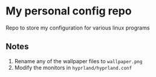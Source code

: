 # My personal config repo
Repo to store my configuration for various linux programs

## Notes
1. Rename any of the wallpaper files to `wallpaper.png`
2. Modify the monitors in `hyprland/hyprland.conf`
